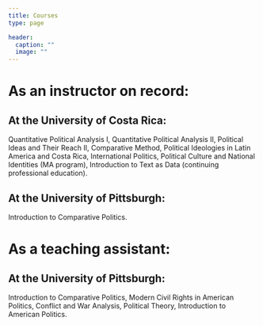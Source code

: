 ```yaml
---
title: Courses
type: page

header:
  caption: ""
  image: ""
---
```


# As an instructor on record:
## At the University of Costa Rica: 
Quantitative Political Analysis I, Quantitative Political Analysis II, Political Ideas and Their Reach II, Comparative Method, Political Ideologies in Latin America and Costa Rica, International Politics, Political Culture and National Identities (MA program), Introduction to Text as Data (continuing professional education). 
## At the University of Pittsburgh: 
Introduction to Comparative Politics.
# As a teaching assistant: 
## At the University of Pittsburgh: 
Introduction to Comparative Politics, Modern Civil Rights in American Politics, Conflict and War Analysis, Political Theory, Introduction to American Politics.
